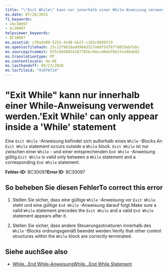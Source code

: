 ```yaml
---
title: "\"Exit While\" kann nur innerhalb einer While-Anweisung verwendet werden."
ms.date: 07/20/2015
f1_keywords:
- vbc30097
- bc30097
helpviewer_keywords:
- BC30097
ms.assetid: cf0a3e09-5252-4198-bb27-c103c98d9f19
ms.openlocfilehash: 25c12f9818add9843527a09f5d78f7d855ebfabc
ms.sourcegitcommit: bf5c5850654187705bc94cc40ebfb62fe346ab02
ms.translationtype: MT
ms.contentlocale: de-DE
ms.lasthandoff: 09/23/2020
ms.locfileid: "91070714"
---
```

# <a name="exit-while-can-only-appear-inside-a-while-statement"></a><span data-ttu-id="777c4-102">"Exit While" kann nur innerhalb einer While-Anweisung verwendet werden.</span><span class="sxs-lookup"><span data-stu-id="777c4-102">'Exit While' can only appear inside a 'While' statement</span></span>

<span data-ttu-id="777c4-103">Eine `Exit While` -Anweisung befindet sich außerhalb eines `While` -Blocks.</span><span class="sxs-lookup"><span data-stu-id="777c4-103">An `Exit While` statement occurs outside a `While` block.</span></span> <span data-ttu-id="777c4-104">`Exit While` ist nur zwischen einer `While` - und einer entsprechenden `End While` -Anweisung gültig.</span><span class="sxs-lookup"><span data-stu-id="777c4-104">`Exit While` is valid only between a `While` statement and a corresponding `End While` statement.</span></span>  
  
 <span data-ttu-id="777c4-105">**Fehler-ID:** BC30097</span><span class="sxs-lookup"><span data-stu-id="777c4-105">**Error ID:** BC30097</span></span>  
  
## <a name="to-correct-this-error"></a><span data-ttu-id="777c4-106">So beheben Sie diesen Fehler</span><span class="sxs-lookup"><span data-stu-id="777c4-106">To correct this error</span></span>  
  
1. <span data-ttu-id="777c4-107">Stellen Sie sicher, dass eine gültige `While` -Anweisung vor `Exit While` steht und eine gültige `End While` -Anweisung darauf folgt.</span><span class="sxs-lookup"><span data-stu-id="777c4-107">Make sure a valid `While` statement precedes the `Exit While` and a valid `End While` statement appears after it.</span></span>  
  
2. <span data-ttu-id="777c4-108">Stellen Sie sicher, dass andere Steuerungsstrukturen innerhalb des `While` -Blocks ordnungsgemäß beendet werden.</span><span class="sxs-lookup"><span data-stu-id="777c4-108">Verify that other control structures within the `While` block are correctly terminated.</span></span>  
  
## <a name="see-also"></a><span data-ttu-id="777c4-109">Siehe auch</span><span class="sxs-lookup"><span data-stu-id="777c4-109">See also</span></span>

- [<span data-ttu-id="777c4-110">While...End While-Anweisung</span><span class="sxs-lookup"><span data-stu-id="777c4-110">While...End While Statement</span></span>](../language-reference/statements/while-end-while-statement.md)
